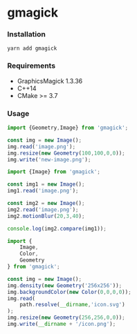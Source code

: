 # gmagick

### Installation

```
yarn add gmagick
```

### Requirements

- GraphicsMagick 1.3.36
- C++14
- CMake >= 3.7

### Usage

```ts
import {Geometry,Image} from 'gmagick';

const img = new Image();
img.read('image.png');
img.resize(new Geometry(100,100,0,0));
img.write('new-image.png');
```

```ts
import {Image} from 'gmagick';

const img1 = new Image();
img1.read('image.png');

const img2 = new Image();
img2.read('image.png');
img2.motionBlur(20,3,40);

console.log(img2.compare(img1));
```

```ts
import {
    Image,
    Color,
    Geometry
} from 'gmagick';

const img = new Image();
img.density(new Geometry('256x256'));
img.backgroundColor(new Color(0,0,0,0));
img.read(
    path.resolve(__dirname,'icon.svg')
);
img.resize(new Geometry(256,256,0,0));
img.write(__dirname + '/icon.png');
```
